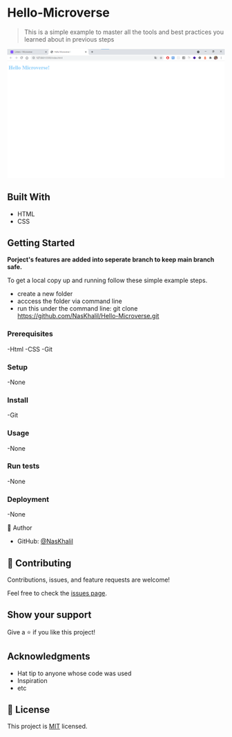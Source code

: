 # Hello-Microverse
> This is a simple example to master all the tools and best practices you learned about in previous steps

![screenshot](https://github.com/NasKhalil/Hello-Microverse/blob/project-initialize/project_screenshot%20.png)

## Built With
- HTML
- CSS

## Getting Started

**Porject's features are added into seperate branch to keep main branch safe.**

To get a local copy up and running follow these simple example steps.

- create a new folder
- acccess the folder via command line
- run this under the command line: git clone https://github.com/NasKhalil/Hello-Microverse.git

### Prerequisites
-Html
-CSS
-Git

### Setup
-None


### Install
-Git

### Usage
-None

### Run tests
-None

### Deployment
-None

👤 Author
- GitHub: [@NasKhalil](https://github.com/NasKhalil)

## 🤝 Contributing

Contributions, issues, and feature requests are welcome!

Feel free to check the [issues page](../../issues/).

## Show your support

Give a ⭐️ if you like this project!

## Acknowledgments

- Hat tip to anyone whose code was used
- Inspiration
- etc

## 📝 License

This project is [MIT](./MIT.md) licensed.